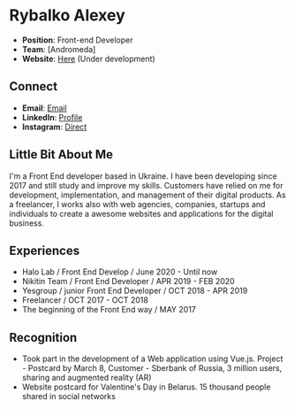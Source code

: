 # Rybalko Alexey

- **Position**: Front-end Developer
- **Team**: [Andromeda]
- **Website**: [Here](https://lensom.github.io/) (Under development)

## Connect
- **Email**: [Email](magurawork@gmail.com)
- **LinkedIn**: [Profile](https://www.linkedin.com/in/alexey-rybalko-20351714a/) 
- **Instagram**: [Direct](https://www.instagram.com/magurawork/)

## Little Bit About Me

I'm a Front End developer based in Ukraine. I have been developing since 2017 and still study and improve my skills. Customers have relied on me for development, implementation, and management of their digital products. As a freelancer, I works also with web agencies, companies, startups and individuals to create a awesome websites and applications for the digital business.
        
## Experiences

- Halo Lab / Front End Develop / June 2020 - Until now
- Nikitin Team / Front End Developer / APR 2019 - FEB 2020
- Yesgroup / junior Front End Developer / OCT 2018 - APR 2019
- Freelancer / OCT 2017 - OCT 2018
- The beginning of the Front End way / MAY 2017

## Recognition

- Took part in the development of a Web application using Vue.js. Project - Postcard by March 8, Customer - Sberbank of Russia, 3 million users, sharing and augmented reality (AR)
- Website postcard for Valentine's Day in Belarus. 15 thousand people shared in social networks

